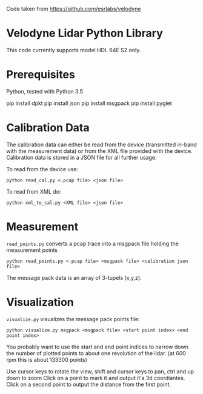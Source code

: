 Code taken from https://github.com/esrlabs/velodyne

# Velodyne Lidar Python Library

This code currently supports model HDL 64E S2 only.


# Prerequisites

Python, tested with Python 3.5

pip install dpkt
pip install json
pip install msgpack
pip install pyglet


# Calibration Data

The calibration data can either be read from the device (transmitted in-band with the 
measurement data) or from the XML file provided with the device.
Calibration data is stored in a JSON file for all further usage.

To read from the device use:

    python read_cal.py <.pcap file> <json file>

To read from XML do:

    python xml_to_cal.py <XML file> <json file>


# Measurement

`read_points.py` converts a pcap trace into a msgpack file holding the measurement points

    python read_points.py <.pcap file> <msgpack file> <calibration json file>

The message pack data is an array of 3-tupels (x,y,z).


# Visualization

`visualize.py` visualizes the message pack points file:

    python visualize.py msgpack <msgpack file> <start point index> <end point index>

You probably want to use the start and end point indices to narrow
down the number of plotted points to about one revolution of the lidar.
(at 600 rpm this is about 133300 points)

Use cursor keys to rotate the view, shift and cursor keys to pan, ctrl and up down to zoom
Click on a point to mark it and output it's 3d coordiantes.
Click on a second point to output the distance from the first point.

